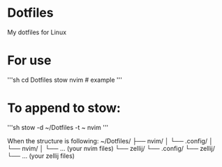 # Dotfiles
My dotfiles for Linux 

# For use
'''sh
cd Dotfiles
stow nvim # example 
'''

# To append to stow:
'''sh 
stow -d ~/Dotfiles -t ~ nvim 
'''

When the structure is following:
~/Dotfiles/
├── nvim/
│   └── .config/
│       └── nvim/
│           └── ... (your nvim files)
└── zellij/
    └── .config/
        └── zellij/
            └── ... (your zellij files)

